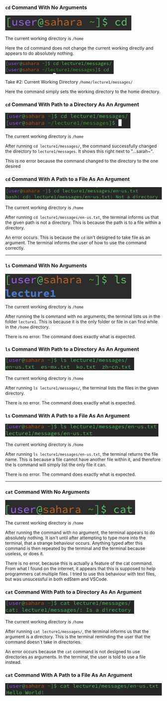 ### **`cd` Command With No Arguments**

![Image](labss1.png)

The current working directory is `/home`

Here the cd command does not change the current working directly and appears to do absolutely nothing.

![Image](LR1;SS1.png)

Take #2: Current Working Directory `/home/lecture1/messages/`

Here the command simply sets the working directory to the home directory. 

### **`cd` Command With Path to a Directory As An Argument**

![Image](lab1ssCD2.png)

The current working directory is `/home`

After running `cd lecture1/messages/`, the command successfully changed the directory to `lecture1/messages`. It shows this right next to "...sarah~".

This is no error because the command changed to the directory to the one desired

### **`cd` Command With A Path to a File As An Argument**

![Image](lab1ssCD3.png)

The current working directory is `/home`

After running `cd lecture1/messages/en-us.txt`, the terminal informs us that the given path is not a directory. This is because the path is to a file within a directory.

An error occurs. This is because the `cd` isn't designed to take file as an argument. The terminal informs the user of how to use the command correctly.

---

### **`ls` Command With No Arguments**

![Image](lab1ss2.png)

The current working directory is `/home`

After running the ls command with no arguments, the terminal lists us in the folder `lecture1`. This is because it is the only folder or file in can find while in the `/home` directory.

There is no error. The command does exactly what is expected.

### **`ls` Command With Path to a Directory As An Argument**

![Image](lab1ssLS2.png)

The current working directory is `/home`

After running `ls lecture1/messages/`, the terminal lists the files in the given directory. 

There is no error. The command does exactly what is expected.

### **`ls` Command With A Path to a File As An Argument**

![Image](lab1ssLS3.png)

The current working directory is `/home`

After running `ls lecture1/messages/en-us.txt`, the terminal returns the file name. This is because a file cannot have another file within it, and therefore the ls command will simply list the only file it can.

There is no error. The command does exactly what is expected.

---

### **`cat` Command With No Arguments**

![Image](lab1ss3.png)

The current working directory is `/home`

After running the command with no argument, the terminal appears to do absolutely nothing. It isn't until after attempting to type more into the terminal, that a strange behaviour occurs. Anything typed after this command is then repeated by the terminal and the terminal because useless, or does it.

There is no error, because this is actually a feature of the cat command. From what I found on the internet, it appears that this is supposed to help programmers cat multiple files. I tried to use this behaviour with text files, but was unsucessful in both edStem and VSCode.


### **`cat` Command With Path to a Directory As An Argument**

![Image](lab1ssCAT2.png)

The current working directory is `/home`

After running `cat lecture1/messages/`, the terminal informs us that the argument is a directory. This is the terminal reminding the user that the command doesn`t take in directories.

An error occurs because the `cat` command is not designed to use directories as arguments. In the terminal, the user is told to use a file instead.

### **`cat` Command With A Path to a File As An Argument**

![Image](lab1ssCAT3.png)
